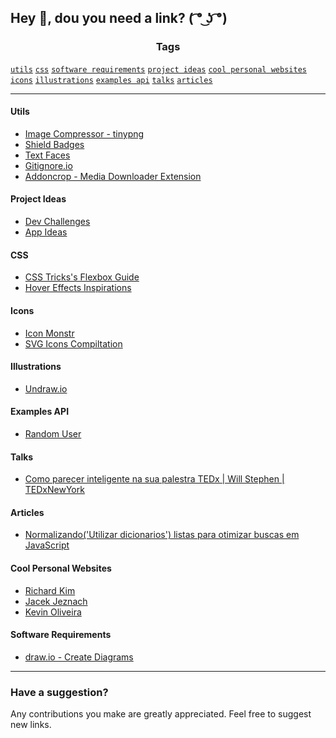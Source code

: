 ## Hey 👋, dou you need a link? ( ͡° ͜ʖ ͡°)

<h3 align="center">Tags</h3>

[`utils`](#utils)
[`css`](#css)
[`software requirements`](#software-requirements)
[`project ideas`](#project-ideas)
[`cool personal websites`](#cool-personal-websites)
[`icons`](#icons)
[`illustrations`](#illustrations)
[`examples api`](#examples-api)
[`talks`](#talks)
[`articles`](#articles)

<hr/>
  
#### Utils

- [Image Compressor - tinypng](https://tinypng.com/)
- [Shield Badges](https://shields.io/)
- [Text Faces](https://textfac.es/)
- [Gitignore.io](http://gitignore.io/)
- [Addoncrop - Media Downloader Extension](https://addoncrop.com/en/)

#### Project Ideas

- [Dev Challenges](https://www.devchallenge.com.br/challenges)
- [App Ideas](https://github.com/florinpop17/app-ideas)

#### CSS

- [CSS Tricks's Flexbox Guide](https://css-tricks.com/snippets/css/a-guide-to-flexbox/)
- [Hover Effects Inspirations](https://wpdatatables.com/css-image-hover-effects/)


#### Icons

- [Icon Monstr](https://iconmonstr.com/)
- [SVG Icons Compiltation](https://github.com/leungwensen/svg-icon)

#### Illustrations

- [Undraw.io](https://undraw.co/illustrations)

#### Examples API

- [Random User](https://randomuser.me/)

#### Talks

- [Como parecer inteligente na sua palestra TEDx | Will Stephen | TEDxNewYork](https://www.youtube.com/watch?v=8S0FDjFBj8o)

#### Articles

- [Normalizando('Utilizar dicionarios') listas para otimizar buscas em JavaScript](https://dev.to/tiburciogabriel/normalizando-listas-para-otimizar-buscas-em-javascript-1783)

#### Cool Personal Websites

- [Richard Kim](https://cwrichardkim.com/)
- [Jacek Jeznach](https://jacekjeznach.com/)
- [Kevin Oliveira](https://kevinoliveira.com.br/)


#### Software Requirements

- [draw.io - Create Diagrams](http://draw.io/)

<hr />

### Have a suggestion?

Any contributions you make are greatly appreciated. Feel free to suggest new links.
